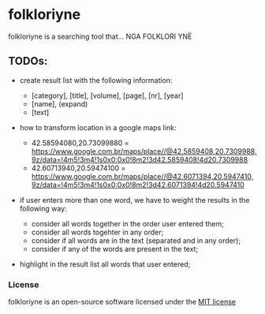 # folkloriyne

folkloriyne is a searching tool that... NGA FOLKLORI YNË

## TODOs:

- create result list with the following information:
	- [category], [title], [volume], [page], [nr], [year]
	- [name], (expand)
	- [text]

- how to transform location in a google maps link: 
	- 42.58594080,20.73099880 = https://www.google.com.br/maps/place//@42.5859408,20.7309988,9z/data=!4m5!3m4!1s0x0:0x0!8m2!3d42.5859408!4d20.7309988
	- 42.60713940,20.59474100 = https://www.google.com.br/maps/place//@42.6071394,20.5947410,9z/data=!4m5!3m4!1s0x0:0x0!8m2!3d42.6071394!4d20.5947410

- if user enters more than one word, we have to weight the results in the following way:
	- consider all words together in the order user entered them;
	- consider all words togehter in any order;
	- consider if all words are in the text (separated and in any order);
	- consider if any of the words are present in the text;

- highlight in the result list all words that user entered;

### License

folkloriyne is an open-source software licensed under the [MIT license](http://opensource.org/licenses/MIT)
